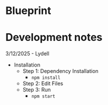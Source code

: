 # Blueprint

# Development notes
    
3/12/2025 - Lydell
    
-   Installation
    -   Step 1: Dependency Installation
        -   ``` npm install ```
    -   Step 2: Edit Files
    -   Step 3: Run
        -   ``` npm start ```